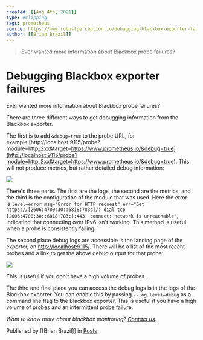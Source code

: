```yaml
---
created: [[Aug 4th, 2021]]
type: #clipping
tags: prometheus 
source: https://www.robustperception.io/debugging-blackbox-exporter-failures
author: [[Brian Brazil]] 
---
```

> Ever wanted more information about Blackbox probe failures?

# Debugging Blackbox exporter failures


Ever wanted more information about Blackbox probe failures?

There are three different ways to get debugging information from the Blackbox exporter.

The first is to add `&debug=true` to the probe URL, for example [http://localhost:9115/probe?module=http\_2xx&target=https://www.prometheus.io/&debug=true](http://localhost:9115/probe?module=http_2xx&target=https://www.prometheus.io/&debug=true). This will not produce metrics, but rather detailed debug information:

[![](https://www.robustperception.io/wp-content/uploads/2018/10/Screenshot_2018-10-16_16-13-52-636x640.png)](https://www.robustperception.io/wp-content/uploads/2018/10/Screenshot_2018-10-16_16-13-52.png)

There's three parts. The first are the logs, the second are the metrics, and the third is the configuration of the module that was used. Here the error is `level=error msg="Error for HTTP request" err="Get https://[2606:4700:30::6818:783c]/: dial tcp [2606:4700:30::6818:783c]:443: connect: network is unreachable"`, indicating that connecting over IPv6 isn't working. This method is useful when a probe is consistently failing.

The second place debug logs are accessible is the landing page of the exporter, on [http://localhost:9115/](http://localhost:9115/). There will be a list of the most recent probes and a link to get the above debug output for that probe:

[![](https://www.robustperception.io/wp-content/uploads/2018/10/Screenshot_2018-10-16_16-16-48.png)](https://www.robustperception.io/wp-content/uploads/2018/10/Screenshot_2018-10-16_16-16-48.png)

This is useful if you don't have a high volume of probes.

The third and final place you can access the debug logs is in the logs of the Blackbox exporter. You can enable this by passing `--log.level=debug` as a command line flag to the Blackbox exporter. This is useful if you have a high volume of probes and an intermittent probe failure.

_Want to know more about blackbox monitoring? [Contact us](mailto:prometheus@robustperception.io)._

Published by [[Brian Brazil]] in [Posts](https://www.robustperception.io/category/posts)
